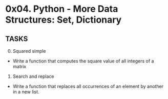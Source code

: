 # 0x04. Python - More Data Structures: Set, Dictionary

## TASKS

0. Squared simple
- Write a function that computes the square value of all integers of a matrix

1. Search and replace
- Write a function that replaces all occurrences of an element by another in a new list.


